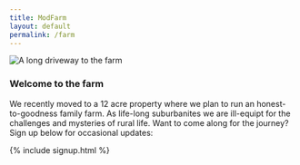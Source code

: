 ```yaml
---
title: ModFarm
layout: default
permalink: /farm
---
```


![A long driveway to the farm](https://lh3.googleusercontent.com/pw/AL9nZEVj7rom_F8d0bW7lXlFep8SV4PDErKfsecRQDOjQGNpvotJZqtsqM2IAevfHpe9ygXiknxooLhIalF_1gCulHrXerjea4d0E_icUTmem8KeRm-nP46ONnzCmyGLiyGA9yN2VXRHjK-4uoZR4vFVO9Q6kQ=w2046-h1368-no?authuser=0)

### Welcome to the farm
We recently moved to a 12 acre property where we plan to run an honest-to-goodness family farm. As life-long suburbanites we are ill-equipt for the challenges and mysteries of rural life. Want to come along for the journey? Sign up below for occasional updates:

{% include signup.html %}
